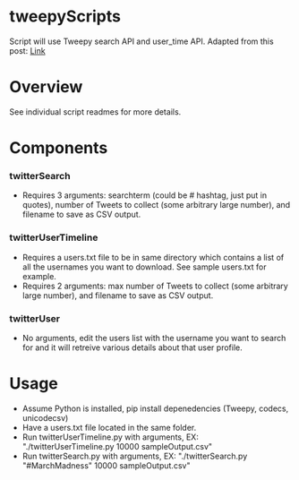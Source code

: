 # tweepyScripts

Script will use Tweepy search API and user_time API. Adapted from this post: [Link](https://www.karambelkar.info/2015/01/how-to-use-twitters-search-rest-api-most-effectively./)

# Overview

See individual script readmes for more details.

# Components

### twitterSearch

- Requires 3 arguments: searchterm (could be # hashtag, just put in quotes), number of Tweets to collect (some arbitrary large number), and filename to save as CSV output.

### twitterUserTimeline

- Requires a users.txt file to be in same directory which contains a list of all the usernames you want to download. See sample users.txt for example.
- Requires 2 arguments: max number of Tweets to collect (some arbitrary large number), and filename to save as CSV output.

### twitterUser

- No arguments, edit the users list with the username you want to search for and it will retreive various details about that user profile.

# Usage

- Assume Python is installed, pip install depenedencies (Tweepy, codecs, unicodecsv)
- Have a users.txt file located in the same folder.
- Run twitterUserTimeline.py with arguments, EX: "./twitterUserTimeline.py 10000 sampleOutput.csv"
- Run twitterSearch.py with arguments, EX: "./twitterSearch.py "#MarchMadness" 10000 sampleOutput.csv"
